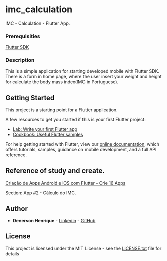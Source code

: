 # imc_calculation

IMC - Calculation - Flutter App.

### Prerequisities
[Flutter SDK](https://flutter.dev/)

### Description

This is a simple application for starting developed mobile with Flutter SDK.
There is a form in home page, where the user insert your weight and height for calculate the
body mass index(IMC in Portuguese).

## Getting Started

This project is a starting point for a Flutter application.

A few resources to get you started if this is your first Flutter project:

- [Lab: Write your first Flutter app](https://flutter.dev/docs/get-started/codelab)
- [Cookbook: Useful Flutter samples](https://flutter.dev/docs/cookbook)

For help getting started with Flutter, view our
[online documentation](https://flutter.dev/docs), which offers tutorials,
samples, guidance on mobile development, and a full API reference.

## Reference of study and create.
[Criação de Apps Android e iOS com Flutter - Crie 16 Apps](https://www.udemy.com/course/curso-completo-flutter-app-android-ios/)

Section: App #2 - Cálculo do IMC.

## Author

* **Denerson Henrique** - [Linkedin](www.linkedin.com/in/denersonhenrique) - [GitHub](https://github.com/DenersonHenrique)

## License

This project is licensed under the MIT License - see the [LICENSE.txt](LICENSE.txt) file for details

